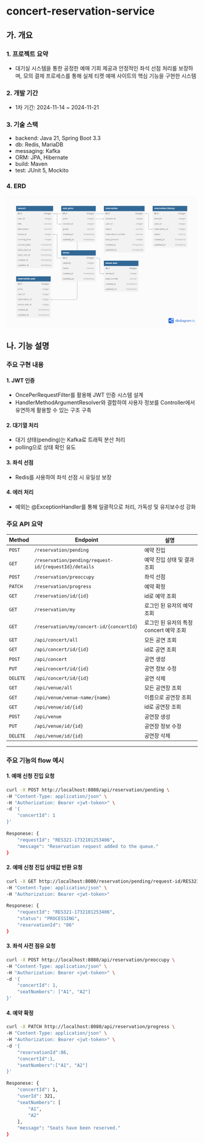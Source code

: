 # concert-reservation-service

## 가. 개요

### 1. 프로젝트 요약

- 대기실 시스템을 통한 공정한 예매 기회 제공과 안정적인 좌석 선점 처리를 보장하며, 모의 결제 프로세스를 통해 실제 티켓 예매 사이트의 핵심 기능을 구현한 시스템

### 2. 개발 기간

- 1차 기간: 2024-11-14 ~ 2024-11-21

### 3. 기술 스택

- backend: Java 21, Spring Boot 3.3
- db: Redis, MariaDB
- messaging: Kafka
- ORM: JPA, Hibernate
- build: Maven
- test: JUnit 5, Mockito

### 4. ERD

![ERD Diagram](src/main/resources/static/erd.png)

## 나. 기능 설명

### **주요 구현 내용**

#### 1. JWT 인증
- OncePerRequestFilter를 활용해 JWT 인증 시스템 설계
- HandlerMethodArgumentResolver와 결합하여 사용자 정보를 Controller에서 유연하게 활용할 수 있는 구조 구축

#### 2. 대기열 처리
- 대기 상태(pending)는 Kafka로 트래픽 분산 처리
- polling으로 상태 확인 유도

#### 3. 좌석 선점
- Redis를 사용하여 좌석 선점 시 유일성 보장

#### 4. 에러 처리
- 예외는 @ExceptionHandler를 통해 일괄적으로 처리, 가독성 및 유지보수성 강화

### **주요 API 요약**

| Method   | Endpoint                                              | 설명                           |
|----------|-------------------------------------------------------|------------------------------|
| `POST`   | `/reservation/pending`                                | 예약 진입                        |
| `GET`    | `/reservation/pending/request-id/{requestId}/details` | 예약 진입 상태 및 결과 조회             |
| `POST`   | `/reservation/preoccupy`                              | 좌석 선점                        |
| `PATCH`  | `/reservation/progress`                               | 예약 확정                        |
| `GET`    | `/reservation/id/{id}`                                | id로 예약 조회                    |
| `GET`    | `/reservation/my`                                     | 로그인 된 유저의 예약 조회              |
| `GET`    | `/reservation/my/concert-id/{concertId}`              | 로그인 된 유저의 특정 concert 예약 조회   |
| `GET`    | `/api/concert/all`                                    | 모든 공연 조회                     |
| `GET`    | `/api/concert/id/{id}`                                | id로 공연 조회                    |
| `POST`   | `/api/concert`                                        | 공연 생성                        |
| `PUT`    | `/api/concert/id/{id}`                                | 공연 정보 수정                     |
| `DELETE` | `/api/concert/id/{id}`                                | 공연 삭제                        |
| `GET`    | `/api/venue/all`                                      | 모든 공연장 조회                    |
| `GET`    | `/api/venue/venue-name/{name}`                        | 이름으로 공연장 조회                  |
| `GET`    | `/api/venue/id/{id}`                                  | id로 공연장 조회                   |
| `POST`   | `/api/venue`                                          | 공연장 생성                       |
| `PUT`    | `/api/venue/id/{id}`                                  | 공연장 정보 수정                    |
| `DELETE` | `/api/venue/id/{id}`                                  | 공연장 삭제                       |

---

### **주요 기능의 flow 예시**

#### 1. 예매 신청 진입 요청

```bash
curl -X POST http://localhost:8080/api/reservation/pending \
-H "Content-Type: application/json" \
-H "Authorization: Bearer <jwt-token>" \
-d '{
    "concertId": 1
}'
```

```bash
Responese: {
    "requestId": "RES321-1732101253406",
    "message": "Reservation request added to the queue."
}
```

#### 2. 예매 신청 진입 상태값 반환 요청

```bash
curl -X GET http://localhost:8080/reservation/pending/request-id/RES321-1732101253406/details \
-H "Content-Type: application/json" \
-H "Authorization: Bearer <jwt-token>"
```

```bash
Responese: {
    "requestId": "RES321-1732101253406",
    "status": "PROCESSING",
    "reservationId": "86"
}
```

#### 3. 좌석 사전 점유 요청

```bash
curl -X POST http://localhost:8080/api/reservation/preoccupy \
-H "Content-Type: application/json" \
-H "Authorization: Bearer <jwt-token>" \
-d '{
    "concertId": 1,
    "seatNumbers": ["A1", "A2"]
}'
```

#### 4. 예약 확정

```bash
curl -X PATCH http://localhost:8080/api/reservation/progress \
-H "Content-Type: application/json" \
-H "Authorization: Bearer <jwt-token>" \
-d '{
    "reservationId":86,
    "concertId":1,
    "seatNumbers":["A1", "A2"]
}'
```

```bash
Responese: {
    "concertId": 1,
    "userId": 321,
    "seatNumbers": [
        "A1",
        "A2"
    ],
    "message": "Seats have been reserved."
}
```
